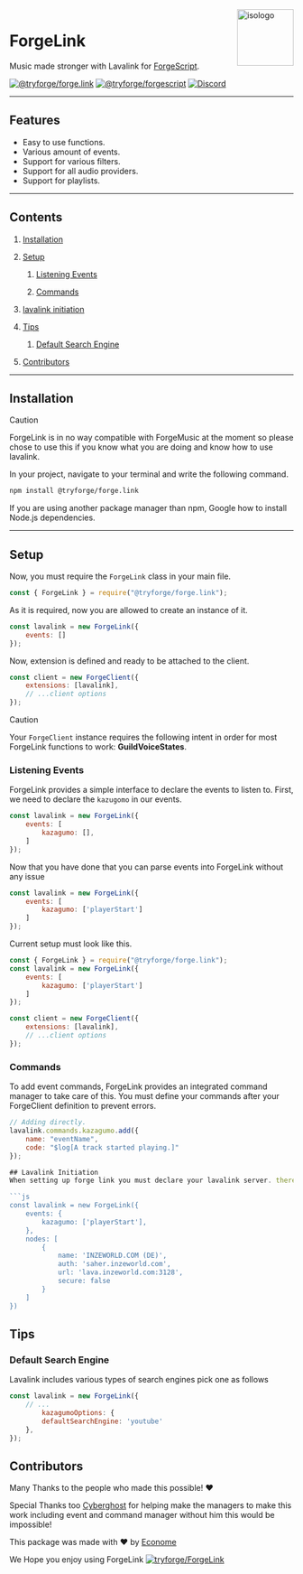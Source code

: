 <img src="https://i.imgur.com/Ew9MXaP.jpeg" align="right" height=100 alt="isologo" />

# ForgeLink
Music made stronger with Lavalink for [ForgeScript](https://npmjs.com/package/@tryforge/forgescript).

<a href="https://github.com/tryforge/ForgeDB/"><img src="https://img.shields.io/github/package-json/v/tryforge/ForgeLink/main?label=@tryforge/forge.link&color=5c16d4" alt="@tryforge/forge.link"></a>
<a href="https://github.com/tryforge/ForgeScript/"><img src="https://img.shields.io/github/package-json/v/tryforge/ForgeScript/main?label=@tryforge/forgescript&color=5c16d4" alt="@tryforge/forgescript"></a>
<a href="https://discord.gg/hcJgjzPvqb"><img src="https://img.shields.io/discord/739934735387721768?logo=discord" alt="Discord"></a>

-----
## Features
- Easy to use functions.
- Various amount of events.
- Support for various filters.
- Support for all audio providers.
- Support for playlists.

----
## Contents
1. [Installation](#installation)
2. [Setup](#setup)
    1. [Listening Events](#listening-events)
        
    2. [Commands](#commands)
                    
3. [lavalink initiation](#lavalink-initiation)
4. [Tips](#tips)
    1. [Default Search Engine](#default-search-engine)
5. [Contributors](#contributors)
----
## Installation

> [!CAUTION]
> ForgeLink is in no way compatible with ForgeMusic at the moment so please chose to use this if you know what you are doing and know how to use lavalink.


In your project, navigate to your terminal and write the following command.
```bash
npm install @tryforge/forge.link
```
If you are using another package manager than npm, Google how to install Node.js dependencies.

----
## Setup
Now, you must require the `ForgeLink` class in your main file.
```js
const { ForgeLink } = require("@tryforge/forge.link");
```
As it is required, now you are allowed to create an instance of it.
```js
const lavalink = new ForgeLink({
    events: []
});
```
Now, extension is defined and ready to be attached to the client.
```js
const client = new ForgeClient({
    extensions: [lavalink],
    // ...client options
});
```
> [!CAUTION]
> Your `ForgeClient` instance requires the following intent in order for most ForgeLink functions to work: **GuildVoiceStates**.
### Listening Events
ForgeLink provides a simple interface to declare the events to listen to.
First, we need to declare the `kazugomo` in our events.
```js
const lavalink = new ForgeLink({
    events: [
        kazagumo: [],
    ]
});
```

Now that you have done that you can parse events into ForgeLink without any issue
```js
const lavalink = new ForgeLink({
    events: [
        kazagumo: ['playerStart']
    ]
});
```
Current setup must look like this.
```js
const { ForgeLink } = require("@tryforge/forge.link");
const lavalink = new ForgeLink({
    events: [
        kazagumo: ['playerStart']
    ]
});

const client = new ForgeClient({
    extensions: [lavalink],
    // ...client options
});
```

### Commands
To add event commands, ForgeLink provides an integrated command manager to take care of this.
You must define your commands after your ForgeClient definition to prevent errors.
```js
// Adding directly.
lavalink.commands.kazagumo.add({
    name: "eventName",
    code: "$log[A track started playing.]"
});

## Lavalink Initiation
When setting up forge link you must declare your lavalink server. there are a wide range of lavalink servers online. to declare your lavalink server modify your setup to include this

```js
const lavalink = new ForgeLink({
    events: {
        kazagumo: ['playerStart'],
    },
    nodes: [
        {
            name: 'INZEWORLD.COM (DE)',
            auth: 'saher.inzeworld.com',
            url: 'lava.inzeworld.com:3128',
            secure: false
        }
    ]
})
```

## Tips
### Default Search Engine
Lavalink includes various types of search engines pick one as follows
```js
const lavalink = new ForgeLink({
    // ...
        kazagumoOptions: {
        defaultSearchEngine: 'youtube'
    },
});
```

## Contributors
Many Thanks to the people who made this possible! ❤️

Special Thanks too [Cyberghost](https://github.com/Cyberghxst) for helping make the managers to make this work including event and command manager without him this would be impossible!

This package was made with ♥️ by [Econome](https://discord.com/users/838105973985771520)

We Hope you enjoy using ForgeLink
[![tryforge/ForgeLink](https://contrib.rocks/image?repo=tryforge/ForgeLink)](https://github.com/tryforge/ForgeLink)
